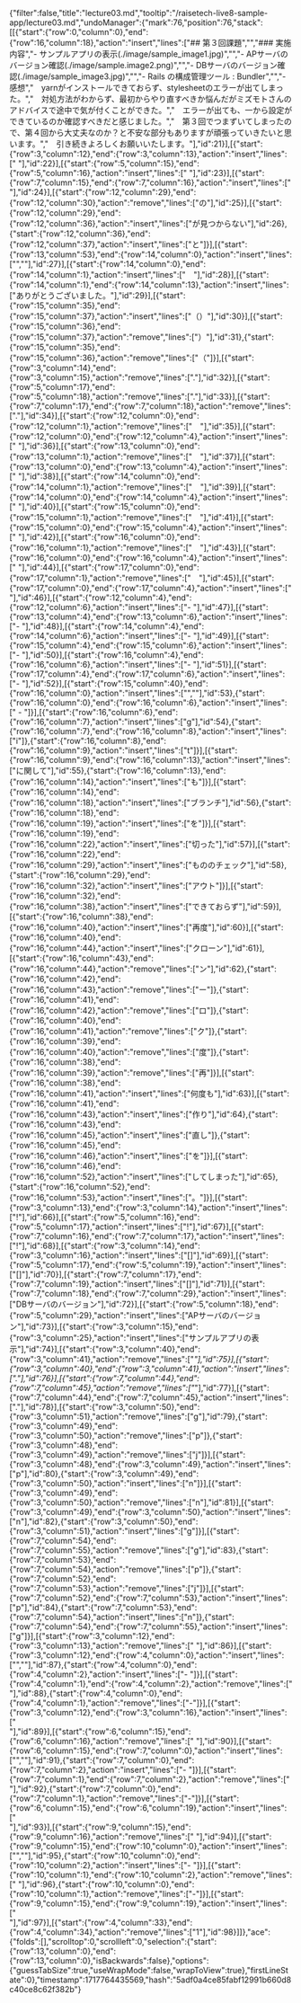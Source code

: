 {"filter":false,"title":"lecture03.md","tooltip":"/raisetech-live8-sample-app/lecture03.md","undoManager":{"mark":76,"position":76,"stack":[[{"start":{"row":0,"column":0},"end":{"row":16,"column":18},"action":"insert","lines":["## 第３回課題","","### 実施内容","- サンプルアプリの表示(./image/sample_image1.jpg)","","- APサーバのバージョン確認(./image/sample.image2.png)","","- DBサーバのバージョン確認(./image/sample_image3.jpg)","","- Rails の構成管理ツール : Bundler","","- 感想","　yarnがインストールできておらず、stylesheetのエラーが出てしまった。","　対処方法がわからず、最初からやり直すべきか悩んだがミズモトさんのアドバイスで途中で気が付くことができた。","　エラーが出ても、一から設定ができているのか確認すべきだと感じました。","　第３回でつまずいてしまったので、第４回から大丈夫なのか？と不安な部分もありますが頑張っていきたいと思います。","　引き続きよろしくお願いいたします。"],"id":21}],[{"start":{"row":3,"column":12},"end":{"row":3,"column":13},"action":"insert","lines":[" "],"id":22}],[{"start":{"row":5,"column":15},"end":{"row":5,"column":16},"action":"insert","lines":[" "],"id":23}],[{"start":{"row":7,"column":15},"end":{"row":7,"column":16},"action":"insert","lines":[" "],"id":24}],[{"start":{"row":12,"column":29},"end":{"row":12,"column":30},"action":"remove","lines":["の"],"id":25}],[{"start":{"row":12,"column":29},"end":{"row":12,"column":36},"action":"insert","lines":["が見つからない"],"id":26},{"start":{"row":12,"column":36},"end":{"row":12,"column":37},"action":"insert","lines":["と"]}],[{"start":{"row":13,"column":53},"end":{"row":14,"column":0},"action":"insert","lines":["",""],"id":27}],[{"start":{"row":14,"column":0},"end":{"row":14,"column":1},"action":"insert","lines":["　"],"id":28}],[{"start":{"row":14,"column":1},"end":{"row":14,"column":13},"action":"insert","lines":["ありがとうございました。"],"id":29}],[{"start":{"row":15,"column":35},"end":{"row":15,"column":37},"action":"insert","lines":["（）"],"id":30}],[{"start":{"row":15,"column":36},"end":{"row":15,"column":37},"action":"remove","lines":["）"],"id":31},{"start":{"row":15,"column":35},"end":{"row":15,"column":36},"action":"remove","lines":["（"]}],[{"start":{"row":3,"column":14},"end":{"row":3,"column":15},"action":"remove","lines":["."],"id":32}],[{"start":{"row":5,"column":17},"end":{"row":5,"column":18},"action":"remove","lines":["."],"id":33}],[{"start":{"row":7,"column":17},"end":{"row":7,"column":18},"action":"remove","lines":["."],"id":34}],[{"start":{"row":12,"column":0},"end":{"row":12,"column":1},"action":"remove","lines":["　"],"id":35}],[{"start":{"row":12,"column":0},"end":{"row":12,"column":4},"action":"insert","lines":["    "],"id":36}],[{"start":{"row":13,"column":0},"end":{"row":13,"column":1},"action":"remove","lines":["　"],"id":37}],[{"start":{"row":13,"column":0},"end":{"row":13,"column":4},"action":"insert","lines":["    "],"id":38}],[{"start":{"row":14,"column":0},"end":{"row":14,"column":1},"action":"remove","lines":["　"],"id":39}],[{"start":{"row":14,"column":0},"end":{"row":14,"column":4},"action":"insert","lines":["    "],"id":40}],[{"start":{"row":15,"column":0},"end":{"row":15,"column":1},"action":"remove","lines":["　"],"id":41}],[{"start":{"row":15,"column":0},"end":{"row":15,"column":4},"action":"insert","lines":["    "],"id":42}],[{"start":{"row":16,"column":0},"end":{"row":16,"column":1},"action":"remove","lines":["　"],"id":43}],[{"start":{"row":16,"column":0},"end":{"row":16,"column":4},"action":"insert","lines":["    "],"id":44}],[{"start":{"row":17,"column":0},"end":{"row":17,"column":1},"action":"remove","lines":["　"],"id":45}],[{"start":{"row":17,"column":0},"end":{"row":17,"column":4},"action":"insert","lines":["    "],"id":46}],[{"start":{"row":12,"column":4},"end":{"row":12,"column":6},"action":"insert","lines":["- "],"id":47}],[{"start":{"row":13,"column":4},"end":{"row":13,"column":6},"action":"insert","lines":["- "],"id":48}],[{"start":{"row":14,"column":4},"end":{"row":14,"column":6},"action":"insert","lines":["- "],"id":49}],[{"start":{"row":15,"column":4},"end":{"row":15,"column":6},"action":"insert","lines":["- "],"id":50}],[{"start":{"row":16,"column":4},"end":{"row":16,"column":6},"action":"insert","lines":["- "],"id":51}],[{"start":{"row":17,"column":4},"end":{"row":17,"column":6},"action":"insert","lines":["- "],"id":52}],[{"start":{"row":15,"column":40},"end":{"row":16,"column":0},"action":"insert","lines":["",""],"id":53},{"start":{"row":16,"column":0},"end":{"row":16,"column":6},"action":"insert","lines":["    - "]}],[{"start":{"row":16,"column":6},"end":{"row":16,"column":7},"action":"insert","lines":["g"],"id":54},{"start":{"row":16,"column":7},"end":{"row":16,"column":8},"action":"insert","lines":["i"]},{"start":{"row":16,"column":8},"end":{"row":16,"column":9},"action":"insert","lines":["t"]}],[{"start":{"row":16,"column":9},"end":{"row":16,"column":13},"action":"insert","lines":["に関して"],"id":55},{"start":{"row":16,"column":13},"end":{"row":16,"column":14},"action":"insert","lines":["も"]}],[{"start":{"row":16,"column":14},"end":{"row":16,"column":18},"action":"insert","lines":["ブランチ"],"id":56},{"start":{"row":16,"column":18},"end":{"row":16,"column":19},"action":"insert","lines":["を"]}],[{"start":{"row":16,"column":19},"end":{"row":16,"column":22},"action":"insert","lines":["切った"],"id":57}],[{"start":{"row":16,"column":22},"end":{"row":16,"column":29},"action":"insert","lines":["もののチェック"],"id":58},{"start":{"row":16,"column":29},"end":{"row":16,"column":32},"action":"insert","lines":["アウト"]}],[{"start":{"row":16,"column":32},"end":{"row":16,"column":38},"action":"insert","lines":["できておらず"],"id":59}],[{"start":{"row":16,"column":38},"end":{"row":16,"column":40},"action":"insert","lines":["再度"],"id":60}],[{"start":{"row":16,"column":40},"end":{"row":16,"column":44},"action":"insert","lines":["クローン"],"id":61}],[{"start":{"row":16,"column":43},"end":{"row":16,"column":44},"action":"remove","lines":["ン"],"id":62},{"start":{"row":16,"column":42},"end":{"row":16,"column":43},"action":"remove","lines":["ー"]},{"start":{"row":16,"column":41},"end":{"row":16,"column":42},"action":"remove","lines":["ロ"]},{"start":{"row":16,"column":40},"end":{"row":16,"column":41},"action":"remove","lines":["ク"]},{"start":{"row":16,"column":39},"end":{"row":16,"column":40},"action":"remove","lines":["度"]},{"start":{"row":16,"column":38},"end":{"row":16,"column":39},"action":"remove","lines":["再"]}],[{"start":{"row":16,"column":38},"end":{"row":16,"column":41},"action":"insert","lines":["何度も"],"id":63}],[{"start":{"row":16,"column":41},"end":{"row":16,"column":43},"action":"insert","lines":["作り"],"id":64},{"start":{"row":16,"column":43},"end":{"row":16,"column":45},"action":"insert","lines":["直し"]},{"start":{"row":16,"column":45},"end":{"row":16,"column":46},"action":"insert","lines":["を"]}],[{"start":{"row":16,"column":46},"end":{"row":16,"column":52},"action":"insert","lines":["してしまった"],"id":65},{"start":{"row":16,"column":52},"end":{"row":16,"column":53},"action":"insert","lines":["。"]}],[{"start":{"row":3,"column":13},"end":{"row":3,"column":14},"action":"insert","lines":["!"],"id":66}],[{"start":{"row":5,"column":16},"end":{"row":5,"column":17},"action":"insert","lines":["!"],"id":67}],[{"start":{"row":7,"column":16},"end":{"row":7,"column":17},"action":"insert","lines":["!"],"id":68}],[{"start":{"row":3,"column":14},"end":{"row":3,"column":16},"action":"insert","lines":["[]"],"id":69}],[{"start":{"row":5,"column":17},"end":{"row":5,"column":19},"action":"insert","lines":["[]"],"id":70}],[{"start":{"row":7,"column":17},"end":{"row":7,"column":19},"action":"insert","lines":["[]"],"id":71}],[{"start":{"row":7,"column":18},"end":{"row":7,"column":29},"action":"insert","lines":["DBサーバのバージョン"],"id":72}],[{"start":{"row":5,"column":18},"end":{"row":5,"column":29},"action":"insert","lines":["APサーバのバージョン"],"id":73}],[{"start":{"row":3,"column":15},"end":{"row":3,"column":25},"action":"insert","lines":["サンプルアプリの表示"],"id":74}],[{"start":{"row":3,"column":40},"end":{"row":3,"column":41},"action":"remove","lines":["_"],"id":75}],[{"start":{"row":3,"column":40},"end":{"row":3,"column":41},"action":"insert","lines":["."],"id":76}],[{"start":{"row":7,"column":44},"end":{"row":7,"column":45},"action":"remove","lines":["_"],"id":77}],[{"start":{"row":7,"column":44},"end":{"row":7,"column":45},"action":"insert","lines":["."],"id":78}],[{"start":{"row":3,"column":50},"end":{"row":3,"column":51},"action":"remove","lines":["g"],"id":79},{"start":{"row":3,"column":49},"end":{"row":3,"column":50},"action":"remove","lines":["p"]},{"start":{"row":3,"column":48},"end":{"row":3,"column":49},"action":"remove","lines":["j"]}],[{"start":{"row":3,"column":48},"end":{"row":3,"column":49},"action":"insert","lines":["p"],"id":80},{"start":{"row":3,"column":49},"end":{"row":3,"column":50},"action":"insert","lines":["n"]}],[{"start":{"row":3,"column":49},"end":{"row":3,"column":50},"action":"remove","lines":["n"],"id":81}],[{"start":{"row":3,"column":49},"end":{"row":3,"column":50},"action":"insert","lines":["n"],"id":82},{"start":{"row":3,"column":50},"end":{"row":3,"column":51},"action":"insert","lines":["g"]}],[{"start":{"row":7,"column":54},"end":{"row":7,"column":55},"action":"remove","lines":["g"],"id":83},{"start":{"row":7,"column":53},"end":{"row":7,"column":54},"action":"remove","lines":["p"]},{"start":{"row":7,"column":52},"end":{"row":7,"column":53},"action":"remove","lines":["j"]}],[{"start":{"row":7,"column":52},"end":{"row":7,"column":53},"action":"insert","lines":["p"],"id":84},{"start":{"row":7,"column":53},"end":{"row":7,"column":54},"action":"insert","lines":["n"]},{"start":{"row":7,"column":54},"end":{"row":7,"column":55},"action":"insert","lines":["g"]}],[{"start":{"row":3,"column":12},"end":{"row":3,"column":13},"action":"remove","lines":[" "],"id":86}],[{"start":{"row":3,"column":12},"end":{"row":4,"column":0},"action":"insert","lines":["",""],"id":87},{"start":{"row":4,"column":0},"end":{"row":4,"column":2},"action":"insert","lines":["- "]}],[{"start":{"row":4,"column":1},"end":{"row":4,"column":2},"action":"remove","lines":[" "],"id":88},{"start":{"row":4,"column":0},"end":{"row":4,"column":1},"action":"remove","lines":["-"]}],[{"start":{"row":3,"column":12},"end":{"row":3,"column":16},"action":"insert","lines":["<br>"],"id":89}],[{"start":{"row":6,"column":15},"end":{"row":6,"column":16},"action":"remove","lines":[" "],"id":90}],[{"start":{"row":6,"column":15},"end":{"row":7,"column":0},"action":"insert","lines":["",""],"id":91},{"start":{"row":7,"column":0},"end":{"row":7,"column":2},"action":"insert","lines":["- "]}],[{"start":{"row":7,"column":1},"end":{"row":7,"column":2},"action":"remove","lines":[" "],"id":92},{"start":{"row":7,"column":0},"end":{"row":7,"column":1},"action":"remove","lines":["-"]}],[{"start":{"row":6,"column":15},"end":{"row":6,"column":19},"action":"insert","lines":["<br>"],"id":93}],[{"start":{"row":9,"column":15},"end":{"row":9,"column":16},"action":"remove","lines":[" "],"id":94}],[{"start":{"row":9,"column":15},"end":{"row":10,"column":0},"action":"insert","lines":["",""],"id":95},{"start":{"row":10,"column":0},"end":{"row":10,"column":2},"action":"insert","lines":["- "]}],[{"start":{"row":10,"column":1},"end":{"row":10,"column":2},"action":"remove","lines":[" "],"id":96},{"start":{"row":10,"column":0},"end":{"row":10,"column":1},"action":"remove","lines":["-"]}],[{"start":{"row":9,"column":15},"end":{"row":9,"column":19},"action":"insert","lines":["<br>"],"id":97}],[{"start":{"row":4,"column":33},"end":{"row":4,"column":34},"action":"remove","lines":["1"],"id":98}]]},"ace":{"folds":[],"scrolltop":0,"scrollleft":0,"selection":{"start":{"row":13,"column":0},"end":{"row":13,"column":0},"isBackwards":false},"options":{"guessTabSize":true,"useWrapMode":false,"wrapToView":true},"firstLineState":0},"timestamp":1717764435569,"hash":"5adf0a4ce85fabf12991b660d8c40ce8c62f382b"}
